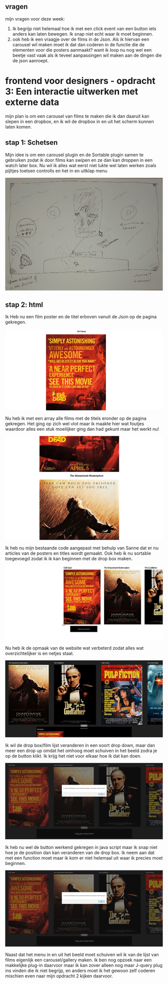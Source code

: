 ## vragen
mijn vragen voor deze week:

1. Ik begrijp niet helemaal hoe ik met een click event van een button iets anders kan laten bewegen. Ik snap niet echt waar ik moet beginnen.
2. ook heb ik een vraagje over de films in de Json. Als ik hiervan een carousel wil maken moet ik dat dan coderen in de functie die de elementen voor die posters aanmaakt? want ik loop nu nog wel een beetje vast vaak als ik teveel aanpassingen wil maken aan de dingen die de json aanroept.

# frontend voor designers - opdracht 3: Een interactie uitwerken met externe data

mijn plan is om een carousel van films te maken die ik dan daaruit kan slepen in een dropbox, en ik wil de dropbox in en uit het scherm kunnen laten komen.

## stap 1: Schetsen

Mijn idee is om een carousel plugin en de Sortable plugin samen te gebruiken zodat ik door films kan swipen en ze dan kan droppen in een watch later box. Nu wil ik alles wat eerst niet lukte wel laten werken zoals pijltjes toetsen controlls en het in en uitklap menu

![Interacties schets](docu3/1.jpg "Interactie schets")


## stap 2: html

Ik Heb nu een film poster en de titel erboven vanuit de Json op de pagina gekregen.

![html screen 1](docu3/2.jpg "versie 1")

Nu heb ik met een array alle films met de titels eronder op de pagina gekregen. Het ging op zich wel vlot maar ik maakte hier wat foutjes waardoor alles een stuk moeilijker ging dan had gekunt maar het werkt nu!

![html screen 2](docu3/3.jpg "versie 2")


Ik heb nu mijn bestaande code aangepast met behulp van Sanne dat er nu articles van de posters en titles wordt gemaakt. Ook heb ik nu sortable toegevoegd zodat ik ik kan beginnen met de drop box maken.

![html screen 2](docu3/4.jpg "versie 3")

Nu heb ik de opmaak van de website wat verbeterd zodat alles wat overzichtelijker is en netjes staat.

![html screen 2](docu3/5.jpg "versie 4")

Ik wil de drop box/film lijst veranderen in een soort drop down, maar dan meer een drop up omdat het omhoog moet schuiven in het beeld zodra je op de button klikt. Ik krijg het niet voor elkaar hoe ik dat kan doen.

![html screen 2](docu3/6.jpg "versie 5")

Ik heb nu wel de button werkend gekregen in java script maar ik snap niet hoe je de position dan kan veranderen van de drop box. Ik neem aan dat met een function moet maar ik kom er niet helemaal uit waar ik precies moet beginnen.

![html screen 2](docu3/6.jpg "versie 6")

Naast dat het menu in en uit het beeld moet schuiven wil ik van de lijst van films eigenlijk een carousel/gallery maken. Ik ben nog opzoek naar een makkelijke plug-in daarvoor maar ik kan zover alleen nog maar J-query plug ins vinden die ik niet begrijp, en anders moet ik het gewoon zelf coderen mischien even naar mijn opdracht 2 kijken daarvoor.






